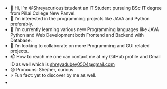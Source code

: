 - 👋 Hi, I’m @Shreyacuriousitstudent an IT Student pursuing BSc IT degree from Pillai College New Panvel.
- 👀 I’m interested in the programming projects like JAVA and Python preferably.
- 🌱 I’m currently learning various new Programming languages like JAVA Python and Web Development both Frontend and Backend with Database.
- 💞️ I’m looking to collaborate on more Programming and GUI related projects.
- 📫 How to reach me one can contact me at my GitHub profile and Gmail ID as well which is shreyadubey0504@gmail.com
- 😄 Pronouns: She/her, curious 
- ⚡ Fun fact: yet to discover by me as well.
- 

<!---
Shreyacuriousitstudent/Shreyacuriousitstudent is a ✨ special ✨ repository because its `README.md` (this file) appears on your GitHub profile.
You can click the Preview link to take a look at your changes.
--->
